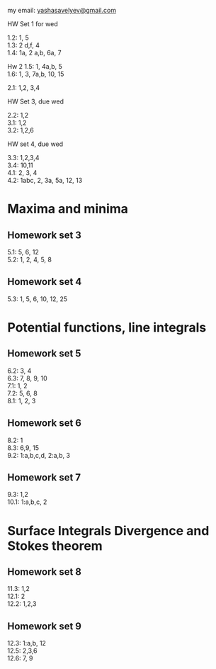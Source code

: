 my email: yashasavelyev@gmail.com

HW Set 1 for wed

1.2: 1, 5  
1.3: 2 d,f, 4  
1.4: 1a, 2 a,b, 6a, 7  

Hw 2
1.5: 1, 4a,b, 5  
1.6: 1, 3, 7a,b, 10, 15  
<!-- 1.7: 1, 6 -->
2.1: 1,2, 3,4  

<!-- 5a,b, 7, 8, 9, 13   -->
<!--  -->
HW Set 3, due wed  
<!--  -->

2.2: 1,2    
3.1: 1,2  
3.2: 1,2,6  

HW set 4, due wed  
<!-- , 13, 15   -->
3.3: 1,2,3,4  
3.4: 10,11   
4.1: 2, 3, 4     
4.2: 1abc, 2, 3a, 5a, 12, 13 

<h1 id="maxima-and-minima" class="unnumbered">Maxima and minima</h1>
<h2 id="homework-set-3" class="unnumbered">Homework set 3</h2>
<p>5.1: 5, 6, 12<br />
5.2: 1, 2, 4, 5, 8<br />
</p>
<h2 id="homework-set-4" class="unnumbered">Homework set 4</h2>
<p>5.3: 1, 5, 6, 10, 12, 25<br />
</p>
<h1 id="potential-functions-line-integrals" class="unnumbered">Potential functions, line integrals</h1>
<h2 id="homework-set-5" class="unnumbered">Homework set 5</h2>
<p>6.2: 3, 4<br />
6.3: 7, 8, 9, 10<br />
7.1: 1, 2<br />
7.2: 5, 6, 8<br />
8.1: 1, 2, 3<br />
</p>
<h2 id="homework-set-6" class="unnumbered">Homework set 6</h2>
<p>8.2: 1<br />
8.3: 6,9, 15<br />
9.2: 1:a,b,c,d, 2:a,b, 3<br />
</p>
<h2 id="homework-set-7" class="unnumbered">Homework set 7</h2>
<p>9.3: 1,2<br />
10.1: 1:a,b,c, 2<br />
</p>
<h1 id="surface-integrals-divergence-and-stokes-theorem">Surface Integrals Divergence and Stokes theorem</h1>
<h2 id="homework-set-8" class="unnumbered">Homework set 8</h2>
<p>11.3: 1,2<br />
12.1: 2<br />
12.2: 1,2,3<br />
</p>
<h2 id="homework-set-9" class="unnumbered">Homework set 9</h2>
<p>12.3: 1:a,b, 12<br />
12.5: 2,3,6<br />
12.6: 7, 9<br />
</p>

